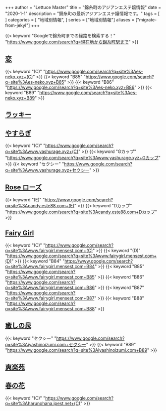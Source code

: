 +++
author = "Lettuce Master"
title = "錦糸町のアジアンエステ嬢情報"
date = "2020-1-1"
description = "錦糸町の最新アジアンエステ嬢情報です。"
tags = [
]
categories = [
    "地域別情報",
]
series = ["地域別情報"]
aliases = ["migrate-from-jekyl"]
+++

{{< keyword "Googleで錦糸町までの経路を検索する！" "https://www.google.com/search?q=現在地から錦糸町駅まで" >}}

## [恋](http://es-neko.xyz/)
{{< keyword "(C)" "https://www.google.com/search?q=site%3Aes-neko.xyz+(C)" >}} {{< keyword "B85" "https://www.google.com/search?q=site%3Aes-neko.xyz+B85" >}} {{< keyword "B86" "https://www.google.com/search?q=site%3Aes-neko.xyz+B86" >}} {{< keyword "B89" "https://www.google.com/search?q=site%3Aes-neko.xyz+B89" >}} 

## [ラッキー](http://www.es-raku.link/)


## [やすらぎ](http://www.yashurage.xyz/)
{{< keyword "(C)" "https://www.google.com/search?q=site%3Awww.yashurage.xyz+(C)" >}} {{< keyword "Gカップ" "https://www.google.com/search?q=site%3Awww.yashurage.xyz+Gカップ" >}} {{< keyword "セクシー" "https://www.google.com/search?q=site%3Awww.yashurage.xyz+セクシー" >}} 

## [Rose ローズ](http://candy.este88.com/)
{{< keyword "(E)" "https://www.google.com/search?q=site%3Acandy.este88.com+(E)" >}} {{< keyword "Dカップ" "https://www.google.com/search?q=site%3Acandy.este88.com+Dカップ" >}} 

## [Fairy Girl](http://www.fairygirl.mensest.com/)
{{< keyword "(C)" "https://www.google.com/search?q=site%3Awww.fairygirl.mensest.com+(C)" >}} {{< keyword "(D)" "https://www.google.com/search?q=site%3Awww.fairygirl.mensest.com+(D)" >}} {{< keyword "B84" "https://www.google.com/search?q=site%3Awww.fairygirl.mensest.com+B84" >}} {{< keyword "B85" "https://www.google.com/search?q=site%3Awww.fairygirl.mensest.com+B85" >}} {{< keyword "B86" "https://www.google.com/search?q=site%3Awww.fairygirl.mensest.com+B86" >}} {{< keyword "B87" "https://www.google.com/search?q=site%3Awww.fairygirl.mensest.com+B87" >}} {{< keyword "B88" "https://www.google.com/search?q=site%3Awww.fairygirl.mensest.com+B88" >}} 

## [癒しの泉](https://iyashinoizumi.com/)
{{< keyword "セクシー" "https://www.google.com/search?q=site%3Aiyashinoizumi.com+セクシー" >}} {{< keyword "B89" "https://www.google.com/search?q=site%3Aiyashinoizumi.com+B89" >}} 

## [爽楽苑](http://akasuri.net/)


## [春の花](http://harunohana.jpest.net/)
{{< keyword "(C)" "https://www.google.com/search?q=site%3Aharunohana.jpest.net+(C)" >}} 

